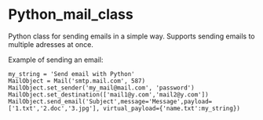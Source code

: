 # Python_mail_class
Python class for sending emails in a simple way.
Supports sending emails to multiple adresses at once.

Example of sending an email:
```
my_string = 'Send email with Python'
MailObject = Mail('smtp.mail.com', 587)
MailObject.set_sender('my_mail@mail.com', 'password')
MailObject.set_destination(['mail1@y.com','mail2@y.com'])
MailObject.send_email('Subject',message='Message',payload=['1.txt','2.doc','3.jpg'], virtual_payload={'name.txt':my_string})
```

